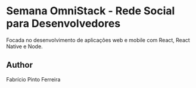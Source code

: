 <h1> Semana OmniStack - Rede Social para Desenvolvedores</h1>
<p>
  Focada no desenvolvimento de aplicações web e mobile com React, React Native e Node.
</p>

<h2>Author</h2>
<p>
  Fabrício Pinto Ferreira
</p>
